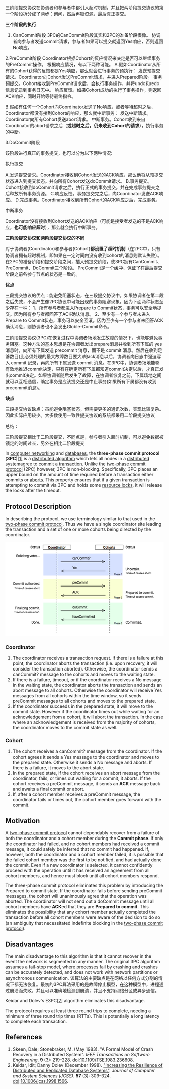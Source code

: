 三阶段提交协议在协调者和参与者中都引入超时机制，并且把两阶段提交协议的第一个阶段拆分成了两步：询问，然后再锁资源，最后真正提交。

**三个阶段的执行**
1. CanCommit阶段
3PC的CanCommit阶段其实和2PC的准备阶段很像。
协调者向参与者发送commit请求，参与者如果可以提交就返回Yes响应，否则返回No响应。

2.PreCommit阶段
Coordinator根据Cohort的反应情况来决定是否可以继续事务的PreCommit操作。
根据响应情况，有以下两种可能。
A.假如Coordinator从所有的Cohort获得的反馈都是Yes响应，那么就会进行事务的预执行：
发送预提交请求。Coordinator向Cohort发送PreCommit请求，并进入Prepared阶段。
事务预提交。Cohort接收到PreCommit请求后，会执行事务操作，并将undo和redo信息记录到事务日志中。
响应反馈。如果Cohort成功的执行了事务操作，则返回ACK响应，同时开始等待最终指令。

B.假如有任何一个Cohort向Coordinator发送了No响应，或者等待超时之后，Coordinator都没有接到Cohort的响应，那么就中断事务：
发送中断请求。Coordinator向所有Cohort发送abort请求。
中断事务。Cohort收到来自Coordinator的abort请求之后（**或超时之后，仍未收到Cohort的请求**），执行事务的中断。

3.DoCommit阶段

该阶段进行真正的事务提交，也可以分为以下两种情况:

执行提交

A.发送提交请求。Coordinator接收到Cohort发送的ACK响应，那么他将从预提交状态进入到提交状态。并向所有Cohort发送doCommit请求。
B.事务提交。Cohort接收到doCommit请求之后，执行正式的事务提交。并在完成事务提交之后释放所有事务资源。
C.响应反馈。事务提交完之后，向Coordinator发送ACK响应。
D.完成事务。Coordinator接收到所有Cohort的ACK响应之后，完成事务。

中断事务

Coordinator没有接收到Cohort发送的ACK响应（可能是接受者发送的不是ACK响应，**也可能响应超时**），那么就会执行中断事务。

**三阶段提交协议和两阶段提交协议的不同**

对于协调者(Coordinator)和参与者(Cohort)**都设置了超时机制**（在2PC中，只有协调者拥有超时机制，即如果在一定时间内没有收到cohort的消息则默认失败）。
在2PC的准备阶段和提交阶段之间，插入预提交阶段，使3PC拥有CanCommit、PreCommit、DoCommit三个阶段。
PreCommit是一个缓冲，保证了在最后提交阶段之前各参与节点的状态是一致的。

**优点**

三段提交协议的优点：能避免阻塞状态，在三段提交协议中，如果协调者在第二段之后失效，不会产生像2PC协议中可能出现的事务阻塞现象。因为下面两种状态至少存在一种：
1、所有参与者都进入Prepare to Commit状态，事务可以安全地提交。因为所有参与者都回答了ACK确认消息。
2、至少有一个参与者未进入Prepare to Commit状态，事务可以安全回滚。因为至少有一个参与者未回答ACK确认消息，则协调者也不会发出Globle-Commit命令。

三阶段提交协议(3PC)在恢复过程中协调者场地发生故障的情况下，也能够避免事务阻塞。这种方法的基本思想是在协调者发出prepare消息并收到所有下属的 yes 消息时，向所有下属发送 precommit 消息，而不是 commit 消息。然后在收到足够数目(比必须处理的最大故障数目要大)的ack消息以后，协调者向日志中强迫写入 commit 记录，再向所有下属发送 commit 消息。在3PC中，协调者场地能够有效地推迟commit决定，只有在确定所有下属都知道commit决定以后，才真正发出commit决定。如果协调者随后发生了故障，在协调者恢复之前，下属场地之间就可以互相通信，确定事务是应该提交还是中止事务(如果所有下属都没有收到precommit消息)。

**缺点**

三段提交协议缺点：虽能避免阻塞状态，但需要更多的通讯次数，实现比较复杂。因此实际应用较少。大多数使用一致性提交协议的系统都采用二阶段提交协议



总结：

三阶段提交相比于二阶段提交，不同点是，参与者引入超时机制，可以避免数据被锁定的时间过长，另外在相比二阶段提交

In [computer networking](https://en.wikipedia.org/wiki/Computer_networking) and [databases](https://en.wikipedia.org/wiki/Database), the **three-phase commit protocol** (**3PC**)[[1\]](https://en.wikipedia.org/wiki/Three-phase_commit_protocol#cite_note-3PC-1) is a [distributed algorithm](https://en.wikipedia.org/wiki/Distributed_algorithm) which lets all nodes in a [distributed system](https://en.wikipedia.org/wiki/Distributed_system)agree to [commit](https://en.wikipedia.org/wiki/Commit_(data_management)) a [transaction](https://en.wikipedia.org/wiki/Database_transaction). Unlike the [two-phase commit protocol](https://en.wikipedia.org/wiki/Two-phase_commit_protocol) (2PC) however, 3PC is non-blocking. Specifically, 3PC places an upper bound on the amount of time required before a transaction either commits or [aborts](https://en.wikipedia.org/wiki/Abort_(computing)). This property ensures that if a given transaction is attempting to commit via 3PC and holds some [resource locks](https://en.wikipedia.org/wiki/Lock_(computer_science)), it will release the locks after the timeout.

## Protocol Description

In describing the protocol, we use terminology similar to that used in the [two-phase commit protocol](https://en.wikipedia.org/wiki/Two-phase_commit_protocol). Thus we have a single coordinator site leading the transaction and a set of one or more cohorts being directed by the coordinator.

<img src='ref/Three-phase_commit_diagram.png' height='300px'>

### Coordinator

1. The coordinator receives a transaction request. If there is a failure at this point, the coordinator aborts the transaction (i.e. upon recovery, it will consider the transaction aborted). Otherwise, the coordinator sends a canCommit? message to the cohorts and moves to the waiting state.
2. If there is a failure, timeout, or if the coordinator receives a No message in the waiting state, the coordinator aborts the transaction and sends an abort message to all cohorts. Otherwise the coordinator will receive Yes messages from all cohorts within the time window, so it sends preCommit messages to all cohorts and moves to the prepared state.
3. If the coordinator succeeds in the prepared state, it will move to the commit state. However if the coordinator times out while waiting for an acknowledgement from a cohort, it will abort the transaction. In the case where an acknowledgement is received from the majority of cohorts, the coordinator moves to the commit state as well.

### Cohort

1. The cohort receives a canCommit? message from the coordinator. If the cohort agrees it sends a Yes message to the coordinator and moves to the prepared state. Otherwise it sends a No message and aborts. If there is a failure, it moves to the abort state.
2. In the prepared state, if the cohort receives an abort message from the coordinator, fails, or times out waiting for a commit, it aborts. If the cohort receives a preCommit message, it sends an **ACK** message back and awaits a final commit or abort.
3. If, after a cohort member receives a preCommit message, the coordinator fails or times out, the cohort member goes forward with the commit.

## Motivation

A [two-phase commit protocol](https://en.wikipedia.org/wiki/Two-phase_commit_protocol) cannot dependably recover from a failure of both the coordinator and a cohort member during the **Commit phase**. If only the coordinator had failed, and no cohort members had received a commit message, it could safely be inferred that no commit had happened. If, however, both the coordinator and a cohort member failed, it is possible that the failed cohort member was the first to be notified, and had actually done the commit. Even if a new coordinator is selected, it cannot confidently proceed with the operation until it has received an agreement from all cohort members, and hence must block until all cohort members respond.

The three-phase commit protocol eliminates this problem by introducing the Prepared to commit state. If the coordinator fails before sending preCommit messages, the cohort will unanimously agree that the operation was aborted. The coordinator will not send out a doCommit message until all cohort members have **ACK**ed that they are **Prepared to commit**. This eliminates the possibility that any cohort member actually completed the transaction before all cohort members were aware of the decision to do so (an ambiguity that necessitated indefinite blocking in the [two-phase commit protocol](https://en.wikipedia.org/wiki/Two-phase_commit_protocol)).

## Disadvantages

The main disadvantage to this algorithm is that it cannot recover in the event the network is segmented in any manner. The original 3PC algorithm assumes a fail-stop model, where processes fail by crashing and crashes can be accurately detected, and does not work with network partitions or asynchronous communication.
该算法的主要缺点是在网络以任何方式分割的情况下都无法恢复。最初的3PC算法采用的是故障停止模型，在这种模型中，进程通过崩溃而失败，并且可以准确地检测到崩溃，并且不支持网络分区或异步通信。

Keidar and Dolev's E3PC[[2\]](https://en.wikipedia.org/wiki/Three-phase_commit_protocol#cite_note-E3PC-2) algorithm eliminates this disadvantage.

The protocol requires at least three round trips to complete, needing a minimum of three round trip times (RTTs). This is potentially a long latency to complete each transaction.

## References

1. Skeen, Dale; Stonebraker, M. (May 1983). "A Formal Model of Crash Recovery in a Distributed System". *IEEE Transactions on Software Engineering*. **9** (3): 219–228. [doi](https://en.wikipedia.org/wiki/Digital_object_identifier):[10.1109/TSE.1983.236608](https://doi.org/10.1109%2FTSE.1983.236608).
2. Keidar, Idit; Danny Dolev (December 1998). ["Increasing the Resilience of Distributed and Replicated Database Systems"](http://webee.technion.ac.il/~idish/Abstracts/jcss.html). *Journal of Computer and System Sciences (JCSS)*. **57** (3): 309–324. [doi](https://en.wikipedia.org/wiki/Digital_object_identifier):[10.1006/jcss.1998.1566](https://doi.org/10.1006%2Fjcss.1998.1566).

